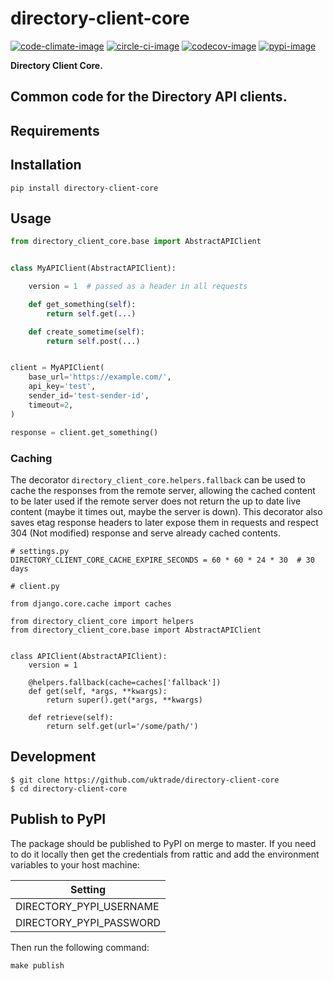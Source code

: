 # directory-client-core

[![code-climate-image]][code-climate]
[![circle-ci-image]][circle-ci]
[![codecov-image]][codecov]
[![pypi-image]][pypi]

**Directory Client Core.**

Common code for the Directory API clients.
---

## Requirements

## Installation

```shell
pip install directory-client-core
```

## Usage

```python
from directory_client_core.base import AbstractAPIClient


class MyAPIClient(AbstractAPIClient):

    version = 1  # passed as a header in all requests

    def get_something(self):
        return self.get(...)

    def create_sometime(self):
        return self.post(...)


client = MyAPIClient(
    base_url='https://example.com/',
    api_key='test',
    sender_id='test-sender-id',
    timeout=2,
)

response = client.get_something()
```

### Caching

The decorator `directory_client_core.helpers.fallback` can be used to cache the responses from the remote server, allowing the cached content to be later used if the remote server does not return the up to date live content (maybe it times out, maybe the server is down). This decorator also saves etag response headers to later expose them in requests and respect 304 (Not modified) response and serve already cached contents.

```
# settings.py
DIRECTORY_CLIENT_CORE_CACHE_EXPIRE_SECONDS = 60 * 60 * 24 * 30  # 30 days

# client.py

from django.core.cache import caches

from directory_client_core import helpers
from directory_client_core.base import AbstractAPIClient


class APIClient(AbstractAPIClient):
    version = 1

    @helpers.fallback(cache=caches['fallback'])
    def get(self, *args, **kwargs):
        return super().get(*args, **kwargs)

    def retrieve(self):
        return self.get(url='/some/path/')
```

## Development

    $ git clone https://github.com/uktrade/directory-client-core
    $ cd directory-client-core

## Publish to PyPI

The package should be published to PyPI on merge to master. If you need to do it locally then get the credentials from rattic and add the environment variables to your host machine:

| Setting                     |
| --------------------------- |
| DIRECTORY_PYPI_USERNAME     |
| DIRECTORY_PYPI_PASSWORD     |


Then run the following command:

    make publish


[code-climate-image]: https://codeclimate.com/github/uktrade/directory-client-core/badges/issue_count.svg
[code-climate]: https://codeclimate.com/github/uktrade/directory-client-core

[circle-ci-image]: https://circleci.com/gh/uktrade/directory-client-core/tree/master.svg?style=svg
[circle-ci]: https://circleci.com/gh/uktrade/directory-client-core/tree/master

[codecov-image]: https://codecov.io/gh/uktrade/directory-client-core/branch/master/graph/badge.svg
[codecov]: https://codecov.io/gh/uktrade/directory-client-core

[pypi-image]: https://badge.fury.io/py/directory-client-core.svg
[pypi]: https://badge.fury.io/py/directory-client-core
